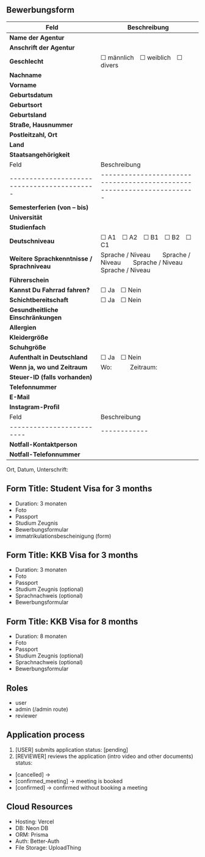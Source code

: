 ## Bewerbungsform

| Feld                                        | Beschreibung                                                           |
| ------------------------------------------- | ---------------------------------------------------------------------- |
| **Name der Agentur**                        |                                                                        |
| **Anschrift der Agentur**                   |                                                                        |
| **Geschlecht**                              | ☐ männlich ☐ weiblich ☐ divers                                         |
| **Nachname**                                |                                                                        |
| **Vorname**                                 |                                                                        |
| **Geburtsdatum**                            |                                                                        |
| **Geburtsort**                              |                                                                        |
| **Geburtsland**                             |                                                                        |
| **Straße, Hausnummer**                      |                                                                        |
| **Postleitzahl, Ort**                       |                                                                        |
| **Land**                                    |                                                                        |
| **Staatsangehörigkeit**                     |                                                                        |
| Feld                                        | Beschreibung                                                           |
| ------------------------------------------- | ---------------------------------------------------------------------- |
| **Semesterferien (von – bis)**              |                                                                        |
| **Universität**                             |                                                                        |
| **Studienfach**                             |                                                                        |
| **Deutschniveau**                           | ☐ A1 ☐ A2 ☐ B1 ☐ B2 ☐ C1                                               |
| **Weitere Sprachkenntnisse / Sprachniveau** | Sprache / Niveau  Sprache / Niveau  Sprache / Niveau  Sprache / Niveau |
| **Führerschein**                            |                                                                        |
| **Kannst Du Fahrrad fahren?**               | ☐ Ja ☐ Nein                                                            |
| **Schichtbereitschaft**                     | ☐ Ja ☐ Nein                                                            |
| **Gesundheitliche Einschränkungen**         |                                                                        |
| **Allergien**                               |                                                                        |
| **Kleidergröße**                            |                                                                        |
| **Schuhgröße**                              |                                                                        |
| **Aufenthalt in Deutschland**               | ☐ Ja ☐ Nein                                                            |
| **Wenn ja, wo und Zeitraum**                | Wo:   Zeitraum:                                                        |
| **Steuer-ID (falls vorhanden)**             |                                                                        |
| **Telefonnummer**                           |                                                                        |
| **E-Mail**                                  |                                                                        |
| **Instagram-Profil**                        |                                                                        |
| Feld                                        | Beschreibung                                                           |
| -------------------------                   | ------------                                                           |
| **Notfall-Kontaktperson**                   |                                                                        |
| **Notfall-Telefonnummer**                   |                                                                        |

Ort, Datum, Unterschrift:

## Form Title: Student Visa for 3 months

- Duration: 3 monaten
- Foto
- Passport
- Studium Zeugnis
- Bewerbungsformular
- immatrikulationsbescheinigung (form)

## Form Title: KKB Visa for 3 months

- Duration: 3 monaten
- Foto
- Passport
- Studium Zeugnis (optional)
- Sprachnachweis (optional)
- Bewerbungsformular

## Form Title: KKB Visa for 8 months

- Duration: 8 monaten
- Foto
- Passport
- Studium Zeugnis (optional)
- Sprachnachweis (optional)
- Bewerbungsformular

## Roles

- user
- admin (/admin route)
- reviewer

## Application process

1. [USER] submits application
   status: [pending]
2. [REVIEWER] reviews the application (intro video and other documents)
   status:

- [cancelled] ->
- [confirmed_meeting] -> meeting is booked
- [confirmed] -> confirmed without booking a meeting

## Cloud Resources

- Hosting: Vercel
- DB: Neon DB
- ORM: Prisma
- Auth: Better-Auth
- File Storage: UploadThing
